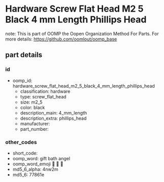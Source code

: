 # Hardware Screw Flat Head M2 5 Black 4 mm Length Phillips Head  

note: This is part of OOMP the Oopen Organization Method For Parts. For more details: https://github.com/oomlout/oomp_base

##  part details





### id
* oomp_id: hardware_screw_flat_head_m2_5_black_4_mm_length_phillips_head
  * classification: hardware
  * type: screw_flat_head
  * size: m2_5
  * color: black
  * description_main: 4_mm_length
  * description_extra: phillips_head
  * manufacturer: 
  * part_number: 

### other_codes
* short_code: 
* oomp_word: gift bath angel
* oomp_word_emoji :gift: :bath: :angel:
* md5_6_alpha: 4nw2m
* md5_6: 77861e